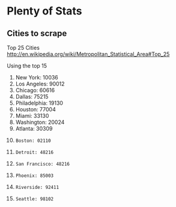 # Plenty of Stats

## Cities to scrape

Top 25 Cities
http://en.wikipedia.org/wiki/Metropolitan_Statistical_Area#Top_25

Using the top 15

1. 	  New York: 10036
2. 	  Los Angeles: 90012
3. 	  Chicago: 60616
4. 	  Dallas: 75215
5. 	  Philadelphia: 19130
6. 	  Houston: 77004
7. 	  Miami: 33130
8. 	  Washington: 20024
9. 	  Atlanta: 30309
10. 	Boston: 02110
11. 	Detroit: 48216
12. 	San Francisco: 48216
13. 	Phoenix: 85003
14. 	Riverside: 92411
15. 	Seattle: 98102